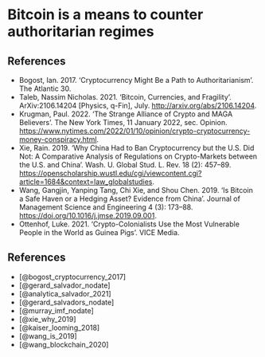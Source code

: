 # Bitcoin is a means to counter authoritarian regimes


## References
* Bogost, Ian. 2017. ‘Cryptocurrency Might Be a Path to Authoritarianism’. The Atlantic 30.
* Taleb, Nassim Nicholas. 2021. ‘Bitcoin, Currencies, and Fragility’. ArXiv:2106.14204 [Physics, q-Fin], July. http://arxiv.org/abs/2106.14204.
* Krugman, Paul. 2022. ‘The Strange Alliance of Crypto and MAGA Believers’. The New York Times, 11 January 2022, sec. Opinion. https://www.nytimes.com/2022/01/10/opinion/crypto-cryptocurrency-money-conspiracy.html.
* Xie, Rain. 2019. ‘Why China Had to Ban Cryptocurrency but the U.S. Did Not: A Comparative Analysis of Regulations on Crypto-Markets between the U.S. and China’. Wash. U. Global Stud. L. Rev. 18 (2): 457–89. https://openscholarship.wustl.edu/cgi/viewcontent.cgi?article=1684&context=law_globalstudies.
* Wang, Gangjin, Yanping Tang, Chi Xie, and Shou Chen. 2019. ‘Is Bitcoin a Safe Haven or a Hedging Asset? Evidence from China’. Journal of Management Science and Engineering 4 (3): 173–88. https://doi.org/10.1016/j.jmse.2019.09.001.
* Ottenhof, Luke. 2021. ‘Crypto-Colonialists Use the Most Vulnerable People in the World as Guinea Pigs’. VICE Media.

## References

* [@bogost_cryptocurrency_2017]
* [@gerard_salvador_nodate]
* [@analytica_salvador_2021]
* [@gerard_salvadors_nodate]
* [@murray_imf_nodate]
* [@xie_why_2019]
* [@kaiser_looming_2018]
* [@wang_is_2019]
* [@wang_blockchain_2020]